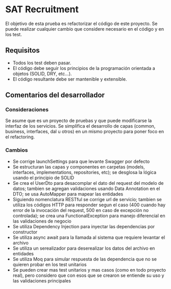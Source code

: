 # SAT Recruitment

El objetivo de esta prueba es refactorizar el código de este proyecto.
Se puede realizar cualquier cambio que considere necesario en el código y en los test.


## Requisitos 

- Todos los test deben pasar.
- El código debe seguir los principios de la programación orientada a objetos (SOLID, DRY, etc...).
- El código resultante debe ser mantenible y extensible.

## Comentarios del desarrollador

### Consideraciones

Se asume que es un proyecto de pruebas y que puede modificarse la interfaz de los servicios.
Se simplifica el desarrollo de capas (common, business, interfaces, dal u otros) en un mismo proyecto para poner foco en el refactoring.

### Cambios

- Se corrige launchSettings para que levante Swagger por defecto
- Se estructuran las capas y componentes en carpetas (models, interfaces, implementations, repositories, etc); se desglosa la lógica usando el principio de SOLID
- Se crea el UserDto para desacomplar el dato del request del modelo de datos; tambien se agregan validaciones usando Data Annotation en el DTO; se usa AutoMapper para mapear las entidades
- Siguiendo nomenclatura RESTful se corrige url de servicio; tambien se utiliza los códigos HTTP para responder segun el caso (400 cuando hay error de la invocación del request, 500 en caso de excepción no controlada); se crea una FunctionalException para manejo diferencial en las validaciones de negocio
- Se utiliza Dependency Injection para inyectar las dependencias por constructor
- Se utiliza async await para la llamada al sistema que requiere levantar el archivo
- Se utiliza un serealizador para deserealizar los datos del archivo en entidades
- Se utiliza Moq para simular respuesta de las dependencia que no se quieren probar en los test unitarios
- Se pueden crear mas test unitarios y mas casos (como en todo proyecto real), pero considero que con esos que se crearon se entiende su uso y las validaciones principales